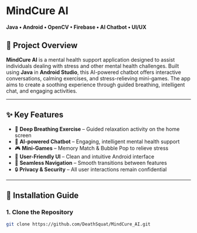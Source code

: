 # MindCure AI  
**Java • Android • OpenCV • Firebase • AI Chatbot • UI/UX**

## 🧠 Project Overview  
**MindCure AI** is a mental health support application designed to assist individuals dealing with stress and other mental health challenges. Built using **Java** in **Android Studio**, this AI-powered chatbot offers interactive conversations, calming exercises, and stress-relieving mini-games. The app aims to create a soothing experience through guided breathing, intelligent chat, and engaging activities.

---

## ✨ Key Features  

- 🧘 **Deep Breathing Exercise** – Guided relaxation activity on the home screen  
- 💬 **AI-powered Chatbot** – Engaging, intelligent mental health support  
- 🎮 **Mini-Games** – Memory Match & Bubble Pop to relieve stress  
- 📱 **User-Friendly UI** – Clean and intuitive Android interface  
- 🔗 **Seamless Navigation** – Smooth transitions between features  
- 🔒 **Privacy & Security** – All user interactions remain confidential  

---

## 🚀 Installation Guide  

### 1. Clone the Repository  
```bash
git clone https://github.com/DeathSquat/MindCure_AI.git
